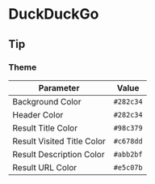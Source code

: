 # DuckDuckGo

## Tip

### Theme

| Parameter | Value |
| --- | --- |
| Background Color | `#282c34` |
| Header Color | `#282c34` |
| Result Title Color | `#98c379` |
| Result Visited Title Color | `#c678dd` |
| Result Description Color | `#abb2bf` |
| Result URL Color | `#e5c07b` |
